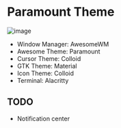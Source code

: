 # Paramount Theme
![image](https://user-images.githubusercontent.com/46684536/285365827-dce07d81-afcd-4f93-bb7a-82edf7f5dbe6.png)
 - Window Manager: AwesomeWM
 - Awesome Theme: Paramount
 - Cursor Theme: Colloid
 - GTK Theme: Material
 - Icon Theme: Colloid
 - Terminal: Alacritty
## TODO
 - Notification center
